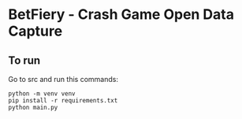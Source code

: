 # BetFiery - Crash Game Open Data Capture

## To run

Go to src and run this commands:

    python -m venv venv
    pip install -r requirements.txt
    python main.py